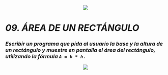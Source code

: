 <p align="center">
  <img src="https://github.com/emilianod98/PythonChallenges-LowLevel/blob/main/src/Learn-python.png">
</p>


# ***09. ÁREA DE UN RECTÁNGULO***

### *Escribir un programa que pida al usuario la base y la altura de un rectángulo y muestre en pantalla el área del rectángulo, utilizando la fórmula `A = b * h.`*

<p align="center">
  <img src="https://github.com/emilianod98/PythonChallenges-LowLevel/blob/main/src/coffie.png">
</p>